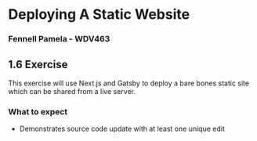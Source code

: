 # Deploying A Static Website
### Fennell Pamela - WDV463 


## 1.6 Exercise
This exercise will use Next.js and Gatsby to deploy a bare bones static site which can be shared from a live server. 





### What to expect
- Demonstrates source code update with at least one unique edit



